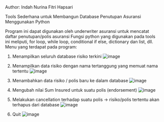 Author: Indah Nurina Fitri Hapsari

Tools Sederhana untuk Membangun Database Penutupan Asuransi Menggunakan Python

Program ini dapat digunakan oleh underwriter asuransi untuk mencatat daftar penutupan/polis asuransi
Fungsi python yang digunakan pada tools ini meliputi, for loop, while loop, conditional if else, dictionary dan list, dll.
Menu yang terdapat pada program:
1. Menampilkan seluruh database risiko terkini
   ![image](https://github.com/user-attachments/assets/1501a137-e107-4038-8b1e-0f8c27b71338)

2. Menampilkan data risiko dengan nama tertanggung yang memuat nama tertentu
   ![image](https://github.com/user-attachments/assets/0a4dca34-21d9-478d-9a86-706f6c8060ff)

3. Menambahkan data risiko / polis baru ke dalam database
   ![image](https://github.com/user-attachments/assets/78e76f9b-10ea-4edd-ac1f-16ff893f8d5a)

4. Mengubah nilai Sum Insured untuk suatu polis (endorsement)
   ![image](https://github.com/user-attachments/assets/35af9947-3054-4c05-8721-e2249e26f9aa)

5. Melakukan cancellation terhadap suatu polis -> risiko/polis tertentu akan terhapus dari database
   ![image](https://github.com/user-attachments/assets/cd5c60c5-7c1b-482e-a2ea-988a4a5d40fb)

6. Quit
   ![image](https://github.com/user-attachments/assets/8fda43e4-ee4d-4933-a355-b9405e23c7db)

